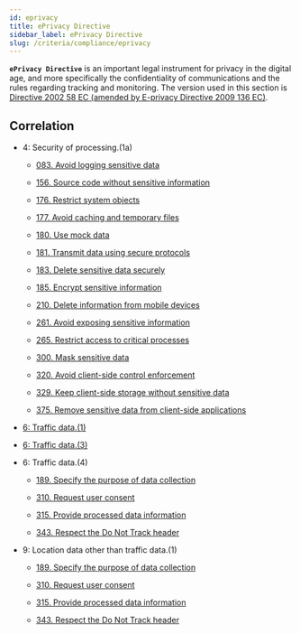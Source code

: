 ```yaml
---
id: eprivacy
title: ePrivacy Directive
sidebar_label: ePrivacy Directive
slug: /criteria/compliance/eprivacy
---
```


**`ePrivacy Directive`** is an important legal instrument
for privacy in the digital age,
and more specifically the confidentiality
of communications
and the rules regarding tracking
and monitoring.
The version used in this section is
[Directive 2002 58 EC (amended by E-privacy Directive 2009 136 EC)](https://eur-lex.europa.eu/legal-content/EN/TXT/PDF/?uri=CELEX:02002L0058-20091219).

## Correlation

- 4: Security of processing.(1a)

    - [083. Avoid logging sensitive data](/criteria/requirements/083)

    - [156. Source code without sensitive information](/criteria/requirements/156)

    - [176. Restrict system objects](/criteria/requirements/176)

    - [177. Avoid caching and temporary files](/criteria/requirements/177)

    - [180. Use mock data](/criteria/requirements/180)

    - [181. Transmit data using secure protocols](/criteria/requirements/181)

    - [183. Delete sensitive data securely](/criteria/requirements/183)

    - [185. Encrypt sensitive information](/criteria/requirements/185)

    - [210. Delete information from mobile devices](/criteria/requirements/210)

    - [261. Avoid exposing sensitive information](/criteria/requirements/261)

    - [265. Restrict access to critical processes](/criteria/requirements/265)

    - [300. Mask sensitive data](/criteria/requirements/300)

    - [320. Avoid client-side control enforcement](/criteria/requirements/320)

    - [329. Keep client-side storage without sensitive data](/criteria/requirements/329)

    - [375. Remove sensitive data from client-side applications](/criteria/requirements/375)

- [6: Traffic data.(1)](/criteria/requirements/183)

- [6: Traffic data.(3)](/criteria/requirements/312)

- 6: Traffic data.(4)

    - [189. Specify the purpose of data collection](/criteria/requirements/189)

    - [310. Request user consent](/criteria/requirements/310)

    - [315. Provide processed data information](/criteria/requirements/315)

    - [343. Respect the Do Not Track header](/criteria/requirements/343)

- 9: Location data other than traffic data.(1)

    - [189. Specify the purpose of data collection](/criteria/requirements/189)

    - [310. Request user consent](/criteria/requirements/310)

    - [315. Provide processed data information](/criteria/requirements/315)

    - [343. Respect the Do Not Track header](/criteria/requirements/343)
